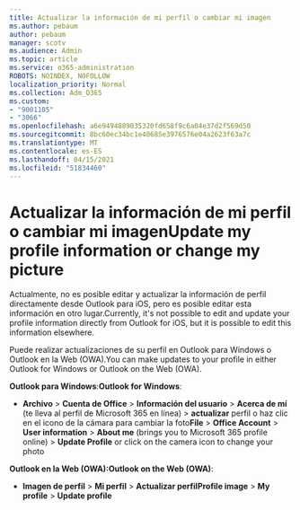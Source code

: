 ```yaml
---
title: Actualizar la información de mi perfil o cambiar mi imagen
ms.author: pebaum
author: pebaum
manager: scotv
ms.audience: Admin
ms.topic: article
ms.service: o365-administration
ROBOTS: NOINDEX, NOFOLLOW
localization_priority: Normal
ms.collection: Adm_O365
ms.custom:
- "9001105"
- "3066"
ms.openlocfilehash: a6e9494889035320fd658f9c6a04e37d2f569d50
ms.sourcegitcommit: 8bc60ec34bc1e40685e3976576e04a2623f63a7c
ms.translationtype: MT
ms.contentlocale: es-ES
ms.lasthandoff: 04/15/2021
ms.locfileid: "51834460"
---
```

# <a name="update-my-profile-information-or-change-my-picture"></a><span data-ttu-id="ad170-102">Actualizar la información de mi perfil o cambiar mi imagen</span><span class="sxs-lookup"><span data-stu-id="ad170-102">Update my profile information or change my picture</span></span>

<span data-ttu-id="ad170-103">Actualmente, no es posible editar y actualizar la información de perfil directamente desde Outlook para iOS, pero es posible editar esta información en otro lugar.</span><span class="sxs-lookup"><span data-stu-id="ad170-103">Currently, it's not possible to edit and update your profile information directly from Outlook for iOS, but it is possible to edit this information elsewhere.</span></span> 

<span data-ttu-id="ad170-104">Puede realizar actualizaciones de su perfil en Outlook para Windows o Outlook en la Web (OWA).</span><span class="sxs-lookup"><span data-stu-id="ad170-104">You can make updates to your profile in either Outlook for Windows or Outlook on the Web (OWA).</span></span> 

<span data-ttu-id="ad170-105">**Outlook para Windows**:</span><span class="sxs-lookup"><span data-stu-id="ad170-105">**Outlook for Windows**:</span></span> 

- <span data-ttu-id="ad170-106">**Archivo**  >  **Cuenta de Office**  >  **Información del usuario**  >  **Acerca de mí** (te lleva al perfil de Microsoft 365 en línea) > **actualizar** perfil o haz clic en el icono de la cámara para cambiar la foto</span><span class="sxs-lookup"><span data-stu-id="ad170-106">**File** > **Office Account** > **User information** > **About me** (brings you to Microsoft 365 profile online) > **Update Profile** or click on the camera icon to change your photo</span></span>  
  
<span data-ttu-id="ad170-107">**Outlook en la Web (OWA):**</span><span class="sxs-lookup"><span data-stu-id="ad170-107">**Outlook on the Web (OWA)**:</span></span> 

- <span data-ttu-id="ad170-108">**Imagen de perfil**  >  **Mi perfil**  >  **Actualizar perfil**</span><span class="sxs-lookup"><span data-stu-id="ad170-108">**Profile image** > **My profile** > **Update profile**</span></span>
